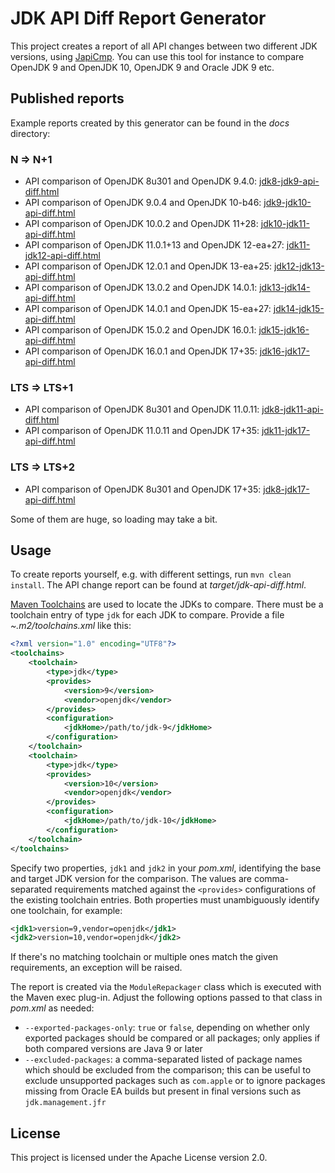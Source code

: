 # JDK API Diff Report Generator

This project creates a report of all API changes between two different JDK versions,
using [JapiCmp](https://github.com/siom79/japicmp).
You can use this tool for instance to compare OpenJDK 9 and OpenJDK 10, OpenJDK 9 and Oracle JDK 9 etc.

## Published reports

Example reports created by this generator can be found in the _docs_ directory:

### N => N+1

* API comparison of OpenJDK 8u301 and OpenJDK 9.4.0: [jdk8-jdk9-api-diff.html](https://gunnarmorling.github.io/jdk-api-diff/jdk8-jdk9-api-diff.html)
* API comparison of OpenJDK 9.0.4 and OpenJDK 10-b46: [jdk9-jdk10-api-diff.html](https://gunnarmorling.github.io/jdk-api-diff/jdk9-jdk10-api-diff.html)
* API comparison of OpenJDK 10.0.2 and OpenJDK 11+28: [jdk10-jdk11-api-diff.html](https://gunnarmorling.github.io/jdk-api-diff/jdk10-jdk11-api-diff.html)
* API comparison of OpenJDK 11.0.1+13 and OpenJDK 12-ea+27: [jdk11-jdk12-api-diff.html](https://gunnarmorling.github.io/jdk-api-diff/jdk11-jdk12-api-diff.html)
* API comparison of OpenJDK 12.0.1 and OpenJDK 13-ea+25: [jdk12-jdk13-api-diff.html](https://gunnarmorling.github.io/jdk-api-diff/jdk12-jdk13-api-diff.html)
* API comparison of OpenJDK 13.0.2 and OpenJDK 14.0.1: [jdk13-jdk14-api-diff.html](https://gunnarmorling.github.io/jdk-api-diff/jdk13-jdk14-api-diff.html)
* API comparison of OpenJDK 14.0.1 and OpenJDK 15-ea+27: [jdk14-jdk15-api-diff.html](https://gunnarmorling.github.io/jdk-api-diff/jdk14-jdk15-api-diff.html)
* API comparison of OpenJDK 15.0.2 and OpenJDK 16.0.1: [jdk15-jdk16-api-diff.html](https://gunnarmorling.github.io/jdk-api-diff/jdk15-jdk16-api-diff.html)
* API comparison of OpenJDK 16.0.1 and OpenJDK 17+35: [jdk16-jdk17-api-diff.html](https://gunnarmorling.github.io/jdk-api-diff/jdk16-jdk17-api-diff.html)

### LTS => LTS+1

* API comparison of OpenJDK 8u301 and OpenJDK 11.0.11: [jdk8-jdk11-api-diff.html](https://gunnarmorling.github.io/jdk-api-diff/jdk8-jdk11-api-diff.html)
* API comparison of OpenJDK 11.0.11 and OpenJDK 17+35: [jdk11-jdk17-api-diff.html](https://gunnarmorling.github.io/jdk-api-diff/jdk11-jdk17-api-diff.html)

### LTS => LTS+2

* API comparison of OpenJDK 8u301 and OpenJDK 17+35: [jdk8-jdk17-api-diff.html](https://gunnarmorling.github.io/jdk-api-diff/jdk8-jdk17-api-diff.html)

Some of them are huge, so loading may take a bit.

## Usage

To create reports yourself, e.g. with different settings, run `mvn clean install`.
The API change report can be found at _target/jdk-api-diff.html_.

[Maven Toolchains](https://maven.apache.org/guides/mini/guide-using-toolchains.html) are used to locate the JDKs to compare.
There must be a toolchain entry of type `jdk` for each JDK to compare.
Provide a file _~.m2/toolchains.xml_ like this:

```xml
<?xml version="1.0" encoding="UTF8"?>
<toolchains>
    <toolchain>
        <type>jdk</type>
        <provides>
            <version>9</version>
            <vendor>openjdk</vendor>
        </provides>
        <configuration>
            <jdkHome>/path/to/jdk-9</jdkHome>
        </configuration>
    </toolchain>
    <toolchain>
        <type>jdk</type>
        <provides>
            <version>10</version>
            <vendor>openjdk</vendor>
        </provides>
        <configuration>
            <jdkHome>/path/to/jdk-10</jdkHome>
        </configuration>
    </toolchain>
</toolchains>
```

Specify two properties, `jdk1` and `jdk2` in your _pom.xml_, identifying the base and target JDK version for the comparison.
The values are comma-separated requirements matched against the `<provides>` configurations of the existing toolchain entries.
Both properties must unambiguously identify one toolchain, for example:

```xml
<jdk1>version=9,vendor=openjdk</jdk1>
<jdk2>version=10,vendor=openjdk</jdk2>
```

If there's no matching toolchain or multiple ones match the given requirements, an exception will be raised.

The report is created via the `ModuleRepackager` class which is executed with the Maven exec plug-in.
Adjust the following options passed to that class in _pom.xml_ as needed:

* `--exported-packages-only`: `true` or `false`, depending on whether only exported packages should be compared
or all packages; only applies if both compared versions are Java 9 or later
* `--excluded-packages`: a comma-separated listed of package names which should be excluded from the comparison;
this can be useful to exclude unsupported packages such as `com.apple` or to ignore packages missing from Oracle EA builds
but present in final versions such as `jdk.management.jfr`

## License

This project is licensed under the Apache License version 2.0.
